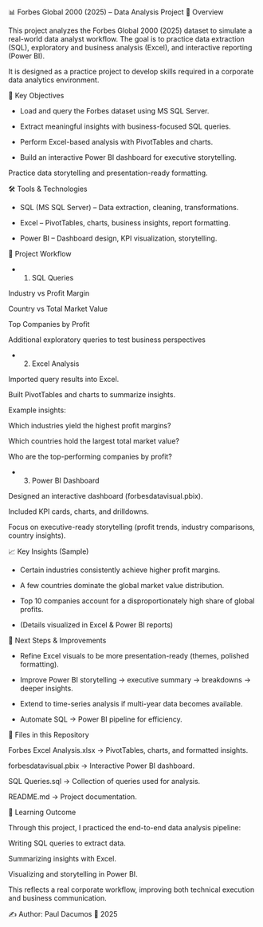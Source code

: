 📊 Forbes Global 2000 (2025) – Data Analysis Project
📌 Overview

This project analyzes the Forbes Global 2000 (2025) dataset to simulate a real-world data analyst workflow. The goal is to practice data extraction (SQL), exploratory and business analysis (Excel), and interactive reporting (Power BI).

It is designed as a practice project to develop skills required in a corporate data analytics environment.

🔑 Key Objectives

- Load and query the Forbes dataset using MS SQL Server.

- Extract meaningful insights with business-focused SQL queries.

- Perform Excel-based analysis with PivotTables and charts.

- Build an interactive Power BI dashboard for executive storytelling.

Practice data storytelling and presentation-ready formatting.

🛠 Tools & Technologies

- SQL (MS SQL Server) – Data extraction, cleaning, transformations.

- Excel – PivotTables, charts, business insights, report formatting.

- Power BI – Dashboard design, KPI visualization, storytelling.

📂 Project Workflow
- 1. SQL Queries

Industry vs Profit Margin

Country vs Total Market Value

Top Companies by Profit

Additional exploratory queries to test business perspectives

- 2. Excel Analysis

Imported query results into Excel.

Built PivotTables and charts to summarize insights.

Example insights:

Which industries yield the highest profit margins?

Which countries hold the largest total market value?

Who are the top-performing companies by profit?

- 3. Power BI Dashboard

Designed an interactive dashboard (forbesdatavisual.pbix).

Included KPI cards, charts, and drilldowns.

Focus on executive-ready storytelling (profit trends, industry comparisons, country insights).

📈 Key Insights (Sample)

- Certain industries consistently achieve higher profit margins.

- A few countries dominate the global market value distribution.

- Top 10 companies account for a disproportionately high share of global profits.

- (Details visualized in Excel & Power BI reports)

🚀 Next Steps & Improvements

- Refine Excel visuals to be more presentation-ready (themes, polished formatting).

- Improve Power BI storytelling → executive summary → breakdowns → deeper insights.

- Extend to time-series analysis if multi-year data becomes available.

- Automate SQL → Power BI pipeline for efficiency.

📂 Files in this Repository

Forbes Excel Analysis.xlsx → PivotTables, charts, and formatted insights.

forbesdatavisual.pbix → Interactive Power BI dashboard.

SQL Queries.sql → Collection of queries used for analysis.

README.md → Project documentation.

🎯 Learning Outcome

Through this project, I practiced the end-to-end data analysis pipeline:

Writing SQL queries to extract data.

Summarizing insights with Excel.

Visualizing and storytelling in Power BI.

This reflects a real corporate workflow, improving both technical execution and business communication.

✍️ Author: Paul Dacumos
📅 2025

